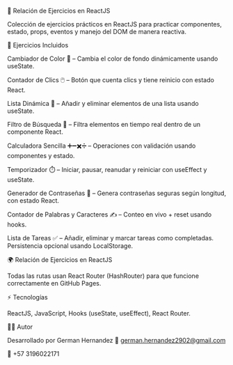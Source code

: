 📘 Relación de Ejercicios en ReactJS

Colección de ejercicios prácticos en ReactJS para practicar componentes, estado, props, eventos y manejo del DOM de manera reactiva.




🚀 Ejercicios Incluidos

Cambiador de Color 🎨 – Cambia el color de fondo dinámicamente usando useState.

Contador de Clics 🖱️ – Botón que cuenta clics y tiene reinicio con estado React.

Lista Dinámica 📝 – Añadir y eliminar elementos de una lista usando useState.

Filtro de Búsqueda 🔎 – Filtra elementos en tiempo real dentro de un componente React.

Calculadora Sencilla ➕➖✖️➗ – Operaciones con validación usando componentes y estado.

Temporizador ⏱️ – Iniciar, pausar, reanudar y reiniciar con useEffect y useState.

Generador de Contraseñas 🔐 – Genera contraseñas seguras según longitud, con estado React.

Contador de Palabras y Caracteres ✍️ – Conteo en vivo + reset usando hooks.

Lista de Tareas ✅ – Añadir, eliminar y marcar tareas como completadas. Persistencia opcional usando LocalStorage.

🌍 Relación de Ejercicios en ReactJS

Todas las rutas usan React Router (HashRouter) para que funcione correctamente en GitHub Pages.

⚡ Tecnologías

ReactJS, JavaScript, Hooks (useState, useEffect), React Router.

👨‍💻 Autor

Desarrollado por German Hernandez
📧 german.hernandez2902@gmail.com

📱 +57 3196022171
